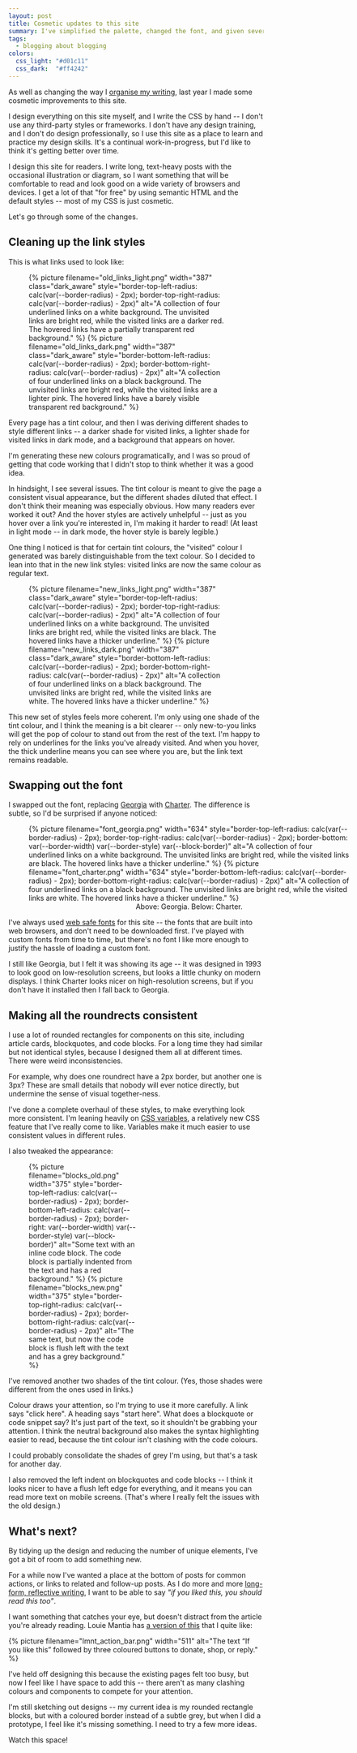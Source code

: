 ```yaml
---
layout: post
title: Cosmetic updates to this site
summary: I've simplified the palette, changed the font, and given several elements a more consistent visual appearance.
tags:
  - blogging about blogging
colors:
  css_light: "#d01c11"
  css_dark:  "#ff4242"
---
```


As well as changing the way I [organise my writing][not_all_equal], last year I made some cosmetic improvements to this site.

I design everything on this site myself, and I write the CSS by hand -- I don't use any third-party styles or frameworks.
I don't have any design training, and I don't do design professionally, so I use this site as a place to learn and practice my design skills.
It's a continual work-in-progress, but I'd like to think it's getting better over time.

I design this site for readers.
I write long, text-heavy posts with the occasional illustration or diagram, so I want something that will be comfortable to read and look good on a wide variety of browsers and devices.
I get a lot of that "for free" by using semantic HTML and the default styles -- most of my CSS is just cosmetic.

Let's go through some of the changes.

[not_all_equal]: /2024/not-all-posts/

## Cleaning up the link styles

This is what links used to look like:

<figure class="screenshot" style="width: 387px;">
  {%
    picture
    filename="old_links_light.png"
    width="387"
    class="dark_aware"
    style="border-top-left-radius: calc(var(--border-radius) - 2px); border-top-right-radius: calc(var(--border-radius) - 2px)"
    alt="A collection of four underlined links on a white background. The unvisited links are bright red, while the visited links are a darker red. The hovered links have a partially transparent red background."
  %}
  {%
    picture
    filename="old_links_dark.png"
    width="387"
    class="dark_aware"
    style="border-bottom-left-radius: calc(var(--border-radius) - 2px); border-bottom-right-radius: calc(var(--border-radius) - 2px)"
    alt="A collection of four underlined links on a black background. The unvisited links are bright red, while the visited links are a lighter pink. The hovered links have a barely visible transparent red background."
  %}
</figure>

Every page has a tint colour, and then I was deriving different shades to style different links -- a darker shade for visited links, a lighter shade for visited links in dark mode, and a background that appears on hover.

I'm generating these new colours programatically, and I was so proud of getting that code working that I didn't stop to think whether it was a good idea.

In hindsight, I see several issues.
The tint colour is meant to give the page a consistent visual appearance, but the different shades diluted that effect.
I don't think their meaning was especially obvious.
How many readers ever worked it out?
And the hover styles are actively unhelpful -- just as you hover over a link you're interested in, I'm making it harder to read!
(At least in light mode -- in dark mode, the hover style is barely legible.)

One thing I noticed is that for certain tint colours, the "visited" colour I generated was barely distinguishable from the text colour.
So I decided to lean into that in the new link styles: visited links are now the same colour as regular text.

<figure class="screenshot" style="width: 387px;">
  {%
    picture
    filename="new_links_light.png"
    width="387"
    class="dark_aware"
    style="border-top-left-radius: calc(var(--border-radius) - 2px); border-top-right-radius: calc(var(--border-radius) - 2px)"
    alt="A collection of four underlined links on a white background. The unvisited links are bright red, while the visited links are black. The hovered links have a thicker underline."
  %}
  {%
    picture
    filename="new_links_dark.png"
    width="387"
    class="dark_aware"
    style="border-bottom-left-radius: calc(var(--border-radius) - 2px); border-bottom-right-radius: calc(var(--border-radius) - 2px)"
    alt="A collection of four underlined links on a black background. The unvisited links are bright red, while the visited links are white. The hovered links have a thicker underline."
  %}
</figure>

This new set of styles feels more coherent.
I'm only using one shade of the tint colour, and I think the meaning is a bit clearer -- only new-to-you links will get the pop of colour to stand out from the rest of the text.
I'm happy to rely on underlines for the links you've already visited.
And when you hover, the thick underline means you can see where you are, but the link text remains readable.

## Swapping out the font

I swapped out the font, replacing [Georgia] with [Charter].
The difference is subtle, so I'd be surprised if anyone noticed:

<figure style="width: 634px;">
  <div class="screenshot" style="width: 634px;">
    {%
      picture
      filename="font_georgia.png"
      width="634"
      style="border-top-left-radius: calc(var(--border-radius) - 2px); border-top-right-radius: calc(var(--border-radius) - 2px); border-bottom: var(--border-width) var(--border-style) var(--block-border)"
      alt="A collection of four underlined links on a white background. The unvisited links are bright red, while the visited links are black. The hovered links have a thicker underline."
    %}
    {%
      picture
      filename="font_charter.png"
      width="634"
      style="border-bottom-left-radius: calc(var(--border-radius) - 2px); border-bottom-right-radius: calc(var(--border-radius) - 2px)"
      alt="A collection of four underlined links on a black background. The unvisited links are bright red, while the visited links are white. The hovered links have a thicker underline."
    %}
  </div>
  <figcaption style="text-align: center;">
    Above: Georgia. Below: Charter.
  </figcaption>
</figure>

I've always used [web safe fonts] for this site -- the fonts that are built into web browsers, and don't need to be downloaded first.
I've played with custom fonts from time to time, but there's no font I like more enough to justify the hassle of loading a custom font.

I still like Georgia, but I felt it was showing its age -- it was designed in 1993 to look good on low-resolution screens, but looks a little chunky on modern displays.
I think Charter looks nicer on high-resolution screens, but if you don't have it installed then I fall back to Georgia.

[Georgia]: https://en.wikipedia.org/wiki/Georgia_(typeface)
[Charter]: https://en.wikipedia.org/wiki/Bitstream_Charter
[web safe fonts]: https://developer.mozilla.org/en-US/docs/Learn_web_development/Core/Text_styling/Fundamentals#web_safe_fonts

## Making all the roundrects consistent

I use a lot of rounded rectangles for components on this site, including article cards, blockquotes, and code blocks.
For a long time they had similar but not identical styles, because I designed them all at different times.
There were weird inconsistencies.

For example, why does one roundrect have a 2px border, but another one is 3px?
These are small details that nobody will ever notice directly, but undermine the sense of visual together-ness.

I've done a complete overhaul of these styles, to make everything look more consistent.
I'm leaning heavily on [CSS variables], a relatively new CSS feature that I've really come to like.
Variables make it much easier to use consistent values in different rules.

I also tweaked the appearance:

<figure>
  <div class="screenshot" style="display: grid; grid-template-columns: repeat(2, 1fr); grid-gap: var(--border-width);">
    {%
      picture
      filename="blocks_old.png"
      width="375"
      style="border-top-left-radius: calc(var(--border-radius) - 2px); border-bottom-left-radius: calc(var(--border-radius) - 2px); border-right: var(--border-width) var(--border-style) var(--block-border)"
      alt="Some text with an inline code block. The code block is partially indented from the text and has a red background."
    %}
    {%
      picture
      filename="blocks_new.png"
      width="375"
      style="border-top-right-radius: calc(var(--border-radius) - 2px); border-bottom-right-radius: calc(var(--border-radius) - 2px)"
      alt="The same text, but now the code block is flush left with the text and has a grey background."
    %}
  </div>
</figure>

I've removed another two shades of the tint colour.
(Yes, those shades were different from the ones used in links.)

Colour draws your attention, so I'm trying to use it more carefully.
A link says "click here".
A heading says "start here".
What does a blockquote or code snippet say?
It's just part of the text, so it shouldn't be grabbing your attention.
I think the neutral background also makes the syntax highlighting easier to read, because the tint colour isn't clashing with the code colours.

I could probably consolidate the shades of grey I'm using, but that's a task for another day.

I also removed the left indent on blockquotes and code blocks -- I think it looks nicer to have a flush left edge for everything, and it means you can read more text on mobile screens.
(That's where I really felt the issues with the old design.)

[CSS variables]: https://developer.mozilla.org/en-US/docs/Web/CSS/--*

## What's next?

By tidying up the design and reducing the number of unique elements, I've got a bit of room to add something new.

For a while now I've wanted a place at the bottom of posts for common actions, or links to related and follow-up posts.
As I do more and more [long-form, reflective writing](/2024/not-all-posts/), I want to be able to say *"if you liked this, you should read this too"*.

I want something that catches your eye, but doesn't distract from the article you're already reading.
Louie Mantia has [a version of this](https://lmnt.me/blog/parakeets-10th-anniversary.html) that I quite like:

{%
  picture
  filename="lmnt_action_bar.png"
  width="511"
  alt="The text “If you like this” followed by three coloured buttons to donate, shop, or reply."
%}

I've held off designing this because the existing pages felt too busy, but now I feel like I have space to add this -- there aren't as many clashing colours and components to compete for your attention.

I'm still sketching out designs -- my current idea is my rounded rectangle blocks, but with a coloured border instead of a subtle grey, but when I did a prototype, I feel like it's missing something.
I need to try a few more ideas.

Watch this space!
